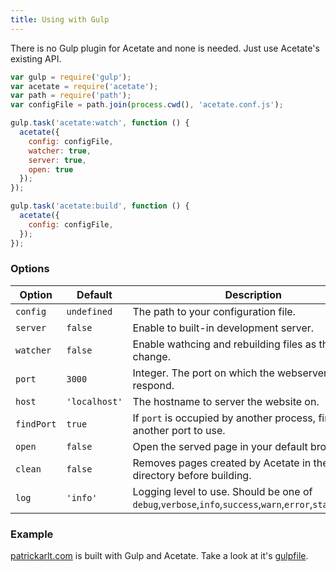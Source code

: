 ```yaml
---
title: Using with Gulp
---
```


There is no Gulp plugin for Acetate and none is needed. Just use Acetate's existing API.

```js
var gulp = require('gulp');
var acetate = require('acetate');
var path = require('path');
var configFile = path.join(process.cwd(), 'acetate.conf.js');

gulp.task('acetate:watch', function () {
  acetate({
    config: configFile,
    watcher: true,
    server: true,
    open: true
  });
});

gulp.task('acetate:build', function () {
  acetate({
    config: configFile,
  });
});
```

### Options

| Option      | Default        | Description |
| ----------  | -------------- | ----------- |
| `config`    | `undefined`    | The path to your configuration file.
| `server`    | `false`        | Enable to built-in development server.
| `watcher`   | `false`        | Enable wathcing and rebuilding files as they change.
| `port`      | `3000`         | Integer. The port on which the webserver will respond.
| `host`      | `'localhost'`  | The hostname to server the website on.
| `findPort`  | `true`         | If `port` is occupied by another process, find another port to use.
| `open`      | `false`        | Open the served page in your default browser.
| `clean`     | `false`        | Removes pages created by Acetate in the build directory before building.
| `log`       | `'info'`       | Logging level to use. Should be one of `debug`,`verbose`,`info`,`success`,`warn`,`error`,`stack`,`silent`.

### Example

[patrickarlt.com](http://patrickarlt.com) is built with Gulp and Acetate. Take a look at it's [gulpfile](https://github.com/patrickarlt/patrickarlt.github.io/blob/source/tasks/acetate.js).